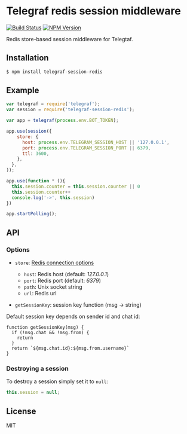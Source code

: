 # Telegraf redis session middleware

[![Build Status](https://img.shields.io/travis/telegraf/telegraf-session-redis.svg?branch=master&style=flat-square)](https://travis-ci.org/telegraf/telegraf-session-redis)
[![NPM Version](https://img.shields.io/npm/v/telegraf-session-redis.svg?style=flat-square)](https://www.npmjs.com/package/telegraf-session-redis)

Redis store-based session middleware for Telegtaf.

## Installation

```js
$ npm install telegraf-session-redis
```

## Example
  
```js
var telegraf = require('telegraf');
var session = require('telegraf-session-redis');

var app = telegraf(process.env.BOT_TOKEN);

app.use(session({
    store: {
      host: process.env.TELEGRAM_SESSION_HOST || '127.0.0.1',
      port: process.env.TELEGRAM_SESSION_PORT || 6379,
      ttl: 3600,
    },
  },
));

app.use(function * (){
  this.session.counter = this.session.counter || 0
  this.session.counter++
  console.log('->', this.session)
})

app.startPolling();
```

## API

### Options

* `store`: [Redis connection options](http://redis.js.org/#api-rediscreateclient)
  * `host`: Redis host (default: *127.0.0.1*)
  * `port`: Redis port (default: *6379*)
  * `path`: Unix socket string
  * `url`:  Redis url

* `getSessionKey`: session key function (msg -> string)

Default session key depends on sender id and chat id:
```
function getSessionKey(msg) {
  if (!msg.chat && !msg.from) {
    return
  }
  return `${msg.chat.id}:${msg.from.username}`
}
```

### Destroying a session

To destroy a session simply set it to `null`:

```js
this.session = null;
```

## License

MIT
